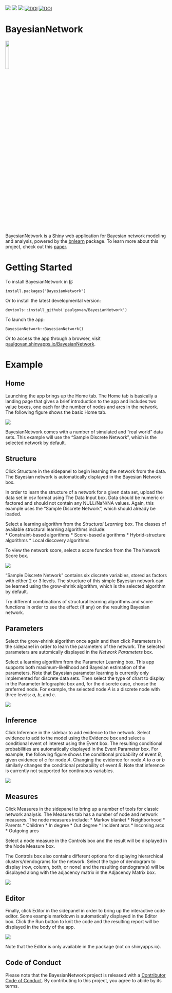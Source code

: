 
<!-- ![](https://travis-ci.org/paulgovan/BayesianNetwork.svg?branch=master) -->

![](http://www.r-pkg.org/badges/version/BayesianNetwork)
![](http://cranlogs.r-pkg.org/badges/BayesianNetwork)
![](http://cranlogs.r-pkg.org/badges/grand-total/BayesianNetwork)
[![DOI](https://zenodo.org/badge/42831223.svg)](https://zenodo.org/badge/latestdoi/42831223)
[![DOI](http://joss.theoj.org/papers/10.21105/joss.00425/status.svg)](https://doi.org/10.21105/joss.00425)

# BayesianNetwork

<img
src="https://github.com/paulgovan/BayesianNetwork/blob/master/inst/bn/www/favicon.png?raw=true"
style="width:15.0%" />

BayesianNetwork is a [Shiny](http://shiny.rstudio.com) web application
for Bayesian network modeling and analysis, powered by the
[bnlearn](http://www.bnlearn.com) package. To learn more about this
project, check out this
[paper](https://joss.theoj.org/papers/10.21105/joss.00425).

# Getting Started

To install BayesianNetwork in [R](https://www.r-project.org):

    install.packages("BayesianNetwork")

Or to install the latest developmental version:

    devtools::install_github('paulgovan/BayesianNetwork')

To launch the app:

    BayesianNetwork::BayesianNetwork()

Or to access the app through a browser, visit
[paulgovan.shinyapps.io/BayesianNetwork](https://paulgovan.shinyapps.io/BayesianNetwork/).

# Example

## Home

Launching the app brings up the Home tab. The Home tab is basically a
landing page that gives a brief introduction to the app and includes two
value boxes, one each for the number of nodes and arcs in the network.
The following figure shows the basic Home tab.

![](https://github.com/paulgovan/BayesianNetwork/blob/master/inst/images/Dashboard.PNG?raw=true)

BayesianNetwork comes with a number of simulated and “real world” data
sets. This example will use the “Sample Discrete Network”, which is the
selected network by default.

## Structure

Click Structure in the sidepanel to begin learning the network from the
data. The Bayesian network is automatically displayed in the Bayesian
Network box.

In order to learn the structure of a network for a given data set,
upload the data set in csv format using The Data Input box. Data should
be numeric or factored and should not contain any NULL/NaN/NA values.
Again, this example uses the “Sample Discrete Network”, which should
already be loaded.

Select a learning algorithm from the *Structural Learning* box. The
classes of available structural learning algorithms include:  
\* Constraint-based algorithms \* Score-based algorithms \*
Hybrid-structure algorithms \* Local discovery algorithms

To view the network score, select a score function from the The Network
Score box.

![](https://github.com/paulgovan/BayesianNetwork/blob/master/inst/images/Structure.PNG?raw=true)

“Sample Discrete Network” contains six discrete variables, stored as
factors with either 2 or 3 levels. The structure of this simple Bayesian
network can be learned using the grow-shrink algorithm, which is the
selected algorithm by default.

Try different combinations of structural learning algorithms and score
functions in order to see the effect (if any) on the resulting Bayesian
network.

## Parameters

Select the grow-shrink algorithm once again and then click Parameters in
the sidepanel in order to learn the parameters of the network. The
selected parameters are automically displayed in the *Network
Parameters* box.

Select a learning algorithm from the Parameter Learning box. This app
supports both maximum-likelihood and Bayesian estimation of the
parameters. Note that Bayesian parameter learning is currently only
implemented for discrete data sets. Then select the type of chart to
display in the Parameter Infographic box and, for the discrete case,
choose the preferred node. For example, the selected node *A* is a
discrete node with three levels: *a*, *b*, and *c*.

![](https://github.com/paulgovan/BayesianNetwork/blob/master/inst/images/Parameters.PNG?raw=true)

## Inference

Click Inference in the sidebar to add evidence to the network. Select
evidence to add to the model using the Evidence box and select a
conditional event of interest using the Event box. The resulting
conditional probabilities are automatically displayed in the Event
Parameter box. For example, the following figure shows the conditional
probability of event *B*, given evidence of *c* for node *A*. Changing
the evidence for node *A* to *a* or *b* similarly changes the
conditional probability of event *B*. Note that inference is currently
not supported for continuous variables.

![](https://github.com/paulgovan/BayesianNetwork/blob/master/inst/images/Inference.png?raw=true)

## Measures

Click Measures in the sidepanel to bring up a number of tools for
classic network analysis. The Measures tab has a number of node and
network measures. The node measures include: \* Markov blanket \*
Neighborhood \* Parents \* Children \* In degree \* Out degree \*
Incident arcs \* Incoming arcs \* Outgoing arcs

Select a node measure in the Controls box and the result will be
displayed in the Node Measure box.

The Controls box also contains different options for displaying
hierarchical clusters/dendograms for the network. Select the type of
dendogram to display (row, column, both, or none) and the resulting
dendogram(s) will be displayed along with the adjacency matrix in the
Adjacency Matrix box.

![](https://github.com/paulgovan/BayesianNetwork/blob/master/inst/images/Measures.PNG?raw=true)

## Editor

Finally, click Editor in the sidepanel in order to bring up the
interactive code editor. Some example markdown is automatically
displayed in the Editor box. Click the Run button to knit the code and
the resulting report will be displayed in the body of the app.

![](https://github.com/paulgovan/BayesianNetwork/blob/master/inst/images/Simulation.PNG?raw=true)

Note that the Editor is only available in the package (not on
shinyapps.io).

## Code of Conduct

Please note that the BayesianNetwork project is released with a
[Contributor Code of
Conduct](http://paulgovan.github.io/BayesianNetwork/CODE_OF_CONDUCT.html).
By contributing to this project, you agree to abide by its terms.
